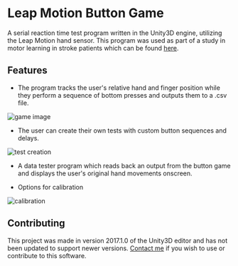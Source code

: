 # Leap Motion Button Game
A serial reaction time test program written in the Unity3D engine, utilizing the Leap Motion hand sensor.
This program was used as part of a study in motor learning in stroke patients which can be found [here](https://ieeexplore.ieee.org/abstract/document/8329689).

## Features
- The program tracks the user's relative hand and finger position while they perform a sequence of bottom presses and outputs them to a .csv file.

![game image](https://github.com/junqiwu02/Leap-Motion-Button-Game/blob/master/Demo%20Images/game%20image.png?raw=true)

- The user can create their own tests with custom button sequences and delays.

![test creation](https://github.com/junqiwu02/Leap-Motion-Button-Game/blob/master/Demo%20Images/test%20creation.png?raw=true)

- A data tester program which reads back an output from the button game and displays the user's original hand movements onscreen.

- Options for calibration

![calibration](https://github.com/junqiwu02/Leap-Motion-Button-Game/blob/master/Demo%20Images/calibrate.png?raw=true)

## Contributing
This project was made in version 2017.1.0 of the Unity3D editor and has not been updated to support newer versions.
[Contact me](mailto:junqiwu02@gmail.com) if you wish to use or contribute to this software.
